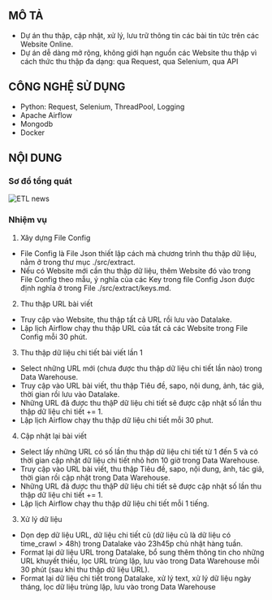 ## MÔ TẢ
- Dự án thu thập, cập nhật, xử lý, lưu trữ thông tin các bài tin tức trên các Website Online.
- Dự án dễ dàng mở rộng, không giới hạn nguồn các Website thu thập vì cách thức thu thập đa dạng: qua Request, qua Selenium, qua API

## CÔNG NGHỆ SỬ DỤNG
- Python: Request, Selenium, ThreadPool, Logging
- Apache Airflow
- Mongodb
- Docker

## NỘI DUNG
### Sơ đồ tổng quát
![ETL news](https://github.com/user-attachments/assets/17ddf6ba-b3a5-4142-90fc-8a7fdf1fc553)

### Nhiệm vụ
1. Xây dựng File Config
- File Config là File Json thiết lập cách mà chương trình thu thập dữ liệu, nằm ở trong thư mục ./src/extract.
- Nếu có Website mới cần thu thập dữ liệu, thêm Website đó vào trong File Config theo mẫu, ý nghĩa của các Key trong file Config Json được định nghĩa ở trong File ./src/extract/keys.md.

2. Thu thập URL bài viết
- Truy cập vào Website, thu thập tất cả URL rồi lưu vào Datalake.
- Lập lịch Airflow chạy thu thập URL của tất cả các Website trong File Config mỗi 30 phút.

3. Thu thập dữ liệu chi tiết bài viết lần 1
- Select những URL mới (chưa được thu thập dữ liệu chi tiết lần nào) trong Data Warehouse.
- Truy cập vào URL bài viết, thu thập Tiêu đề, sapo, nội dung, ảnh, tác giả, thời gian rồi lưu vào Datalake.
- Những URL đã được thu thậP dữ liệu chi tiết sẽ được cập nhật số lần thu thập dữ liệu chi tiết += 1.
- Lập lịch Airflow chạy thu thập dữ liệu chi tiết mỗi 30 phut.

4. Cập nhật lại bài viết
- Select lấy những URL có số lần thu thập dữ liệu chi tiết từ 1 đến 5 và có thời gian cập nhật dữ liệu chi tiết nhỏ hơn 10 giờ trong Data Warehouse.
- Truy cập vào URL bài viết, thu thập Tiêu đề, sapo, nội dung, ảnh, tác giả, thời gian rồi cập nhật trong Data Warehouse.
- Những URL đã được thu thậP dữ liệu chi tiết sẽ được cập nhật số lần thu thập dữ liệu chi tiết += 1.
- Lập lịch Airflow chạy thu thập dữ liệu chi tiết mỗi 1 tiếng.

3. Xử lý dữ liệu
- Dọn dẹp dữ liệu URL, dữ liệu chi tiết cũ (dữ liệu cũ là dữ liệu có time_crawl > 48h) trong Datalake vào 23h45p chủ nhật hàng tuần.
- Format lại dữ liệu URL trong Datalake, bổ sung thêm thông tin cho những URL khuyết thiếu, lọc URL trùng lặp, lưu vào trong Data Warehouse mỗi 30 phút (sau khi thu thập dữ liệu URL).
- Format lại dữ liệu chi tiết trong Datalake, xử lý text, xử lý dữ liệu ngày tháng, lọc dữ liệu trùng lặp, lưu vào trong Data Warehouse
